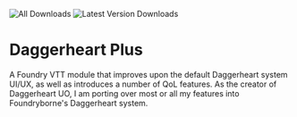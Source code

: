![All Downloads](https://img.shields.io/github/downloads/featureJosh/daggerheart-plus/total?color=5e0000&label=All%20Downloads)
![Latest Version Downloads](https://img.shields.io/github/downloads/featureJosh/daggerheart-plus/latest/total?color=171f69&label=Latest%20Version%20Downloads&sort=semver)

# Daggerheart Plus

A Foundry VTT module that improves upon the default Daggerheart system UI/UX, as well as introduces a number of QoL features. As the creator of Daggerheart UO, I am porting over most or all my features into Foundryborne's Daggerheart system.
